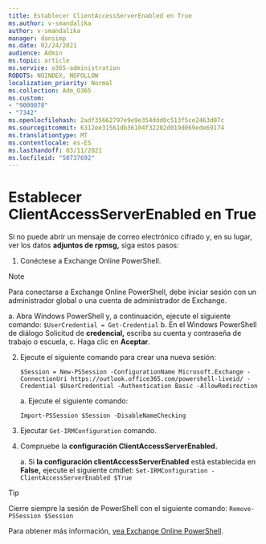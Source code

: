 ```yaml
---
title: Establecer ClientAccessServerEnabled en True
ms.author: v-smandalika
author: v-smandalika
manager: dansimp
ms.date: 02/24/2021
audience: Admin
ms.topic: article
ms.service: o365-administration
ROBOTS: NOINDEX, NOFOLLOW
localization_priority: Normal
ms.collection: Adm_O365
ms.custom:
- "9000078"
- "7342"
ms.openlocfilehash: 2adf35662797e9e9e354ddd0c513f5ce2463d07c
ms.sourcegitcommit: 6312ee31561db36104f32282d019d069ede69174
ms.translationtype: MT
ms.contentlocale: es-ES
ms.lasthandoff: 03/11/2021
ms.locfileid: "50737692"
---
```

# <a name="set-clientaccessserverenabled-to-true"></a>Establecer ClientAccessServerEnabled en True

Si no puede abrir un mensaje de correo electrónico cifrado y, en su lugar, ver los datos **adjuntos de rpmsg,** siga estos pasos:

1. Conéctese a Exchange Online PowerShell.

> [!NOTE]
> Para conectarse a Exchange Online PowerShell, debe iniciar sesión con un administrador global o una cuenta de administrador de Exchange.

   a. Abra Windows PowerShell y, a continuación, ejecute el siguiente comando: `$UserCredential = Get-Credential`
b. En el Windows PowerShell de diálogo Solicitud de **credencial,** escriba su cuenta y contraseña de trabajo o escuela, c. Haga clic en **Aceptar**. 

2. Ejecute el siguiente comando para crear una nueva sesión:

    `$Session = New-PSSession -ConfigurationName Microsoft.Exchange -ConnectionUri https://outlook.office365.com/powershell-liveid/ -Credential $UserCredential -Authentication Basic -AllowRedirection`

    a. Ejecute el siguiente comando:
    
    `Import-PSSession $Session -DisableNameChecking`

3. Ejecutar `Get-IRMConfiguration` comando.

4. Compruebe la **configuración ClientAccessServerEnabled.** 

    a. Si **la configuración clientAccessServerEnabled** está establecida en **False,** ejecute el siguiente cmdlet: `Set-IRMConfiguration -ClientAccessServerEnabled $True`

> [!TIP]
> Cierre siempre la sesión de PowerShell con el siguiente comando: `Remove-PSSession $Session`

Para obtener más información, [vea Exchange Online PowerShell](https://docs.microsoft.com/powershell/exchange/connect-to-exchange-online-powershell).

